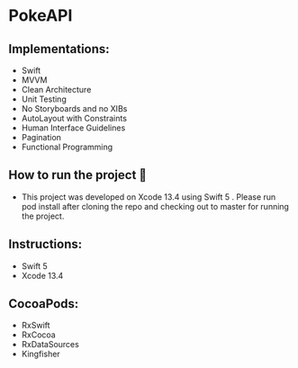 # PokeAPI

Implementations:
-
- Swift
- MVVM
- Clean Architecture
- Unit Testing
- No Storyboards and no XIBs
- AutoLayout with Constraints
- Human Interface Guidelines
- Pagination
- Functional Programming

How to run the project :rocket:
-
- This project was developed on Xcode 13.4 using Swift 5 . Please run pod install after cloning the repo and checking out to master for running the project.

Instructions:
-
- Swift 5
- Xcode 13.4

CocoaPods:
- 
- RxSwift
- RxCocoa
- RxDataSources
- Kingfisher
